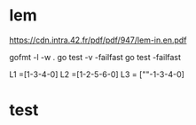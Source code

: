 # lem
https://cdn.intra.42.fr/pdf/pdf/947/lem-in.en.pdf

gofmt -l -w .
go test -v -failfast
go test -failfast

L1 =[1-3-4-0]
L2 =[1-2-5-6-0]
L3 = [""-1-3-4-0]
# test


